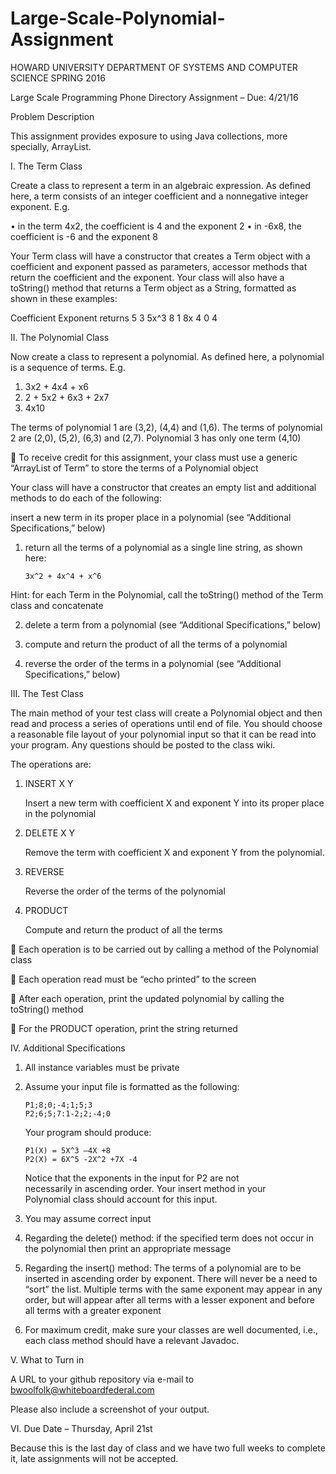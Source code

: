 # Large-Scale-Polynomial-Assignment

HOWARD UNIVERSITY
DEPARTMENT OF SYSTEMS AND COMPUTER SCIENCE
SPRING 2016

Large Scale Programming
Phone Directory Assignment – Due: 4/21/16

												

Problem Description

This assignment provides exposure to using Java collections, more specially, ArrayList.

I.	The Term Class

Create a class to represent a term in an algebraic expression. As defined here, a term consists of an integer coefficient and a nonnegative integer exponent.  E.g.

•	in the term 4x2, the coefficient is 4 and the exponent 2
•	in -6x8, the coefficient is -6 and the exponent 8

Your Term class will have a constructor that creates a Term object with a coefficient and exponent passed as parameters, accessor methods that return the coefficient and the exponent. Your class will also have a toString() method that returns a Term object as a String, formatted as shown in these examples:

Coefficient		Exponent		returns
     5			   3			 5x^3
     8			   1			 8x
     4			   0			 4


II.	The Polynomial Class

Now create a class to represent a polynomial.  As defined here, a polynomial is a sequence of terms.  E.g.

1.	3x2  +  4x4  +  x6 
2.	2  +  5x2  +  6x3  +  2x7 
3.	4x10 

The terms of polynomial 1 are (3,2), (4,4) and (1,6). The terms of polynomial 2 are (2,0), (5,2), (6,3) and (2,7). Polynomial 3 has only one term (4,10)

	To receive credit for this assignment, your class must use a generic “ArrayList of Term” to store the terms of a Polynomial object

Your class will have a constructor that creates an empty list and additional methods to do each of the following:

insert a new term in its proper place in a polynomial (see “Additional Specifications,” below)

1.	return all the terms of a polynomial as a single line string, as shown here:

		3x^2 + 4x^4 + x^6

Hint: for each Term in the Polynomial, call the toString() method of the Term class and concatenate 		

2.	delete a term from a polynomial (see “Additional Specifications,” below)

3.	compute and return the product of all the terms of a polynomial

4.	reverse the order of the terms in a polynomial (see “Additional Specifications,” below)

III.	The Test Class

The main method of your test class will create a Polynomial object and then read and process a series of operations until end of file.  You should choose a reasonable file layout of your polynomial input so that it can be read into your program.  Any questions should be posted to the class wiki.

The operations are:

1. INSERT X Y

	Insert a new term with coefficient X and exponent Y into its proper place in the polynomial

2. DELETE X Y  

	Remove the term with coefficient X and exponent Y from the polynomial.  
 
3. REVERSE  

	Reverse the order of the terms of the polynomial

4. PRODUCT

	Compute and return the product of all the terms

	Each operation is to be carried out by calling a method of the Polynomial class

	Each operation read must be “echo printed” to the screen

	After each operation, print the updated polynomial by calling the toString() method

	For the PRODUCT operation, print the string returned


IV.	Additional Specifications

1.	All instance variables must be private

2.	Assume your input file is formatted as the following:

		P1;8;0;-4;1;5;3
		P2;6;5;7:1-2;2;-4;0
	   
   	  Your program should produce:

		P1(X) = 5X^3 –4X +8
		P2(X) = 6X^5 -2X^2 +7X -4

	  Notice that the exponents in the input for P2 are not      
    necessarily in ascending order.  Your insert method in your    
    Polynomial class should account for this input.

3.	You may assume correct input

4.	Regarding the delete() method: if the specified term does not occur in the polynomial then print an appropriate message

5.	Regarding the insert() method: The terms of a polynomial are to be inserted in ascending order by exponent. There will never be a need to “sort” the list. Multiple terms with the same exponent may appear in any order, but will appear after all terms with a lesser exponent and before all terms with a greater exponent

6.	For maximum credit, make sure your classes are well documented, i.e., each class method should have a relevant Javadoc.

V.	What to Turn in

A URL to your github repository via e-mail to bwoolfolk@whiteboardfederal.com 

Please also include a screenshot of your output.

VI.	 Due Date – Thursday, April 21st

Because this is the last day of class and we have two full weeks to complete it, late assignments will not be accepted. 
